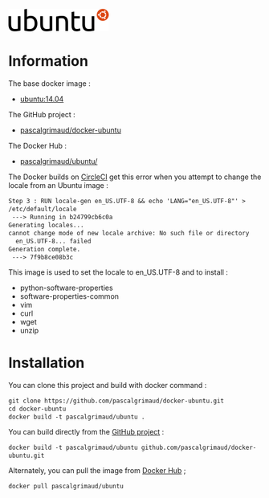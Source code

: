 [![logo](https://raw.githubusercontent.com/pascalgrimaud/docker-ubuntu/master/ubuntu_logo.png)](http://www.ubuntu.com/)

# Information

The base docker image :

  * [ubuntu:14.04](https://registry.hub.docker.com/u/library/ubuntu/)

The GitHub project :

  * [pascalgrimaud/docker-ubuntu](https://github.com/pascalgrimaud/docker-ubuntu/)

The Docker Hub :

  * [pascalgrimaud/ubuntu/](https://registry.hub.docker.com/u/pascalgrimaud/ubuntu/)


The Docker builds on [CircleCI](https://circleci.com)
get this error when you attempt to change the locale from an Ubuntu image :

```
Step 3 : RUN locale-gen en_US.UTF-8 && echo 'LANG="en_US.UTF-8"' > /etc/default/locale
 ---> Running in b24799cb6c0a
Generating locales...
cannot change mode of new locale archive: No such file or directory
  en_US.UTF-8... failed
Generation complete.
 ---> 7f9b8ce08b3c
 ```

This image is used to set the locale to en_US.UTF-8 and to install :

  * python-software-properties
  * software-properties-common
  * vim
  * curl
  * wget
  * unzip

# Installation
You can clone this project and build with docker command :

```
git clone https://github.com/pascalgrimaud/docker-ubuntu.git
cd docker-ubuntu
docker build -t pascalgrimaud/ubuntu .
```

You can build directly from the [GitHub project](https://github.com/pascalgrimaud/docker-ubuntu/) :

```
docker build -t pascalgrimaud/ubuntu github.com/pascalgrimaud/docker-ubuntu.git
```

Alternately, you can pull the image from [Docker Hub](https://registry.hub.docker.com/u/pascalgrimaud/ubuntu/) ;

```
docker pull pascalgrimaud/ubuntu
```
